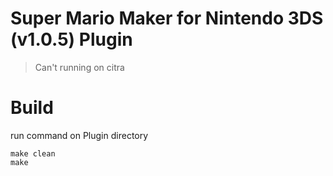 # Super Mario Maker for Nintendo 3DS (v1.0.5) Plugin


> Can't running on citra

# Build
run command on Plugin directory
```
make clean
make
```
